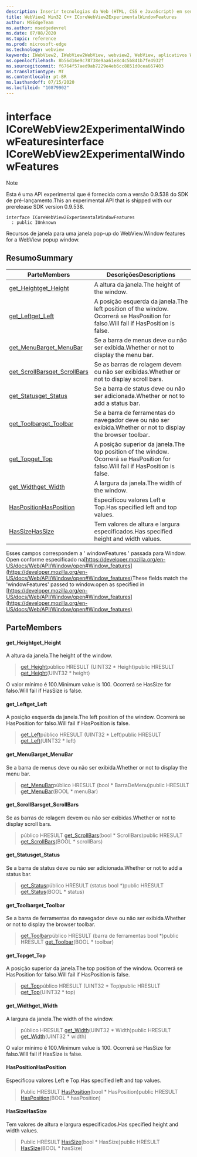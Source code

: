 ```yaml
---
description: Inserir tecnologias da Web (HTML, CSS e JavaScript) em seus aplicativos nativos com o controle WebView2 do Microsoft Edge
title: WebView2 Win32 C++ ICoreWebView2ExperimentalWindowFeatures
author: MSEdgeTeam
ms.author: msedgedevrel
ms.date: 07/08/2020
ms.topic: reference
ms.prod: microsoft-edge
ms.technology: webview
keywords: IWebView2, IWebView2WebView, webview2, WebView, aplicativos Win32, Win32, Edge, ICoreWebView2, ICoreWebView2Controller, controle do navegador, HTML Edge, ICoreWebView2ExperimentalWindowFeatures
ms.openlocfilehash: 8b56d16e9c78738e9aa61e8c4c5b841b7fe4932f
ms.sourcegitcommit: f6764f57aed9ab7229e4eb6cc8851d0cea667403
ms.translationtype: MT
ms.contentlocale: pt-BR
ms.lasthandoff: 07/15/2020
ms.locfileid: "10879902"
---
```

# <span data-ttu-id="10424-104">interface ICoreWebView2ExperimentalWindowFeatures</span><span class="sxs-lookup"><span data-stu-id="10424-104">interface ICoreWebView2ExperimentalWindowFeatures</span></span> 

> [!NOTE]
> <span data-ttu-id="10424-105">Esta é uma API experimental que é fornecida com a versão 0.9.538 do SDK de pré-lançamento.</span><span class="sxs-lookup"><span data-stu-id="10424-105">This an experimental API that is shipped with our prerelease SDK version 0.9.538.</span></span>

```
interface ICoreWebView2ExperimentalWindowFeatures
  : public IUnknown
```

<span data-ttu-id="10424-106">Recursos de janela para uma janela pop-up do WebView.</span><span class="sxs-lookup"><span data-stu-id="10424-106">Window features for a WebView popup window.</span></span>

## <span data-ttu-id="10424-107">Resumo</span><span class="sxs-lookup"><span data-stu-id="10424-107">Summary</span></span>

 <span data-ttu-id="10424-108">Parte</span><span class="sxs-lookup"><span data-stu-id="10424-108">Members</span></span>                        | <span data-ttu-id="10424-109">Descrições</span><span class="sxs-lookup"><span data-stu-id="10424-109">Descriptions</span></span>
--------------------------------|---------------------------------------------
[<span data-ttu-id="10424-110">get_Height</span><span class="sxs-lookup"><span data-stu-id="10424-110">get_Height</span></span>](#get_height) | <span data-ttu-id="10424-111">A altura da janela.</span><span class="sxs-lookup"><span data-stu-id="10424-111">The height of the window.</span></span>
[<span data-ttu-id="10424-112">get_Left</span><span class="sxs-lookup"><span data-stu-id="10424-112">get_Left</span></span>](#get_left) | <span data-ttu-id="10424-113">A posição esquerda da janela.</span><span class="sxs-lookup"><span data-stu-id="10424-113">The left position of the window.</span></span> <span data-ttu-id="10424-114">Ocorrerá se HasPosition for falso.</span><span class="sxs-lookup"><span data-stu-id="10424-114">Will fail if HasPosition is false.</span></span>
[<span data-ttu-id="10424-115">get_MenuBar</span><span class="sxs-lookup"><span data-stu-id="10424-115">get_MenuBar</span></span>](#get_menubar) | <span data-ttu-id="10424-116">Se a barra de menus deve ou não ser exibida.</span><span class="sxs-lookup"><span data-stu-id="10424-116">Whether or not to display the menu bar.</span></span>
[<span data-ttu-id="10424-117">get_ScrollBars</span><span class="sxs-lookup"><span data-stu-id="10424-117">get_ScrollBars</span></span>](#get_scrollbars) | <span data-ttu-id="10424-118">Se as barras de rolagem devem ou não ser exibidas.</span><span class="sxs-lookup"><span data-stu-id="10424-118">Whether or not to display scroll bars.</span></span>
[<span data-ttu-id="10424-119">get_Status</span><span class="sxs-lookup"><span data-stu-id="10424-119">get_Status</span></span>](#get_status) | <span data-ttu-id="10424-120">Se a barra de status deve ou não ser adicionada.</span><span class="sxs-lookup"><span data-stu-id="10424-120">Whether or not to add a status bar.</span></span>
[<span data-ttu-id="10424-121">get_Toolbar</span><span class="sxs-lookup"><span data-stu-id="10424-121">get_Toolbar</span></span>](#get_toolbar) | <span data-ttu-id="10424-122">Se a barra de ferramentas do navegador deve ou não ser exibida.</span><span class="sxs-lookup"><span data-stu-id="10424-122">Whether or not to display the browser toolbar.</span></span>
[<span data-ttu-id="10424-123">get_Top</span><span class="sxs-lookup"><span data-stu-id="10424-123">get_Top</span></span>](#get_top) | <span data-ttu-id="10424-124">A posição superior da janela.</span><span class="sxs-lookup"><span data-stu-id="10424-124">The top position of the window.</span></span> <span data-ttu-id="10424-125">Ocorrerá se HasPosition for falso.</span><span class="sxs-lookup"><span data-stu-id="10424-125">Will fail if HasPosition is false.</span></span>
[<span data-ttu-id="10424-126">get_Width</span><span class="sxs-lookup"><span data-stu-id="10424-126">get_Width</span></span>](#get_width) | <span data-ttu-id="10424-127">A largura da janela.</span><span class="sxs-lookup"><span data-stu-id="10424-127">The width of the window.</span></span>
[<span data-ttu-id="10424-128">HasPosition</span><span class="sxs-lookup"><span data-stu-id="10424-128">HasPosition</span></span>](#hasposition) | <span data-ttu-id="10424-129">Especificou valores Left e Top.</span><span class="sxs-lookup"><span data-stu-id="10424-129">Has specified left and top values.</span></span>
[<span data-ttu-id="10424-130">HasSize</span><span class="sxs-lookup"><span data-stu-id="10424-130">HasSize</span></span>](#hassize) | <span data-ttu-id="10424-131">Tem valores de altura e largura especificados.</span><span class="sxs-lookup"><span data-stu-id="10424-131">Has specified height and width values.</span></span>

<span data-ttu-id="10424-132">Esses campos correspondem a ' windowFeatures ' passada para Window. Open conforme especificado na[https://developer.mozilla.org/en-US/docs/Web/API/Window/open#Window_features](https://developer.mozilla.org/en-US/docs/Web/API/Window/open#Window_features)</span><span class="sxs-lookup"><span data-stu-id="10424-132">These fields match the 'windowFeatures' passed to window.open as specified in [https://developer.mozilla.org/en-US/docs/Web/API/Window/open#Window_features](https://developer.mozilla.org/en-US/docs/Web/API/Window/open#Window_features)</span></span>

## <span data-ttu-id="10424-133">Parte</span><span class="sxs-lookup"><span data-stu-id="10424-133">Members</span></span>

#### <span data-ttu-id="10424-134">get_Height</span><span class="sxs-lookup"><span data-stu-id="10424-134">get_Height</span></span> 

<span data-ttu-id="10424-135">A altura da janela.</span><span class="sxs-lookup"><span data-stu-id="10424-135">The height of the window.</span></span>

> <span data-ttu-id="10424-136">[get_Height](#get_height)público HRESULT (UINT32 \* Height)</span><span class="sxs-lookup"><span data-stu-id="10424-136">public HRESULT [get_Height](#get_height)(UINT32 \* height)</span></span>

<span data-ttu-id="10424-137">O valor mínimo é 100.</span><span class="sxs-lookup"><span data-stu-id="10424-137">Minimum value is 100.</span></span> <span data-ttu-id="10424-138">Ocorrerá se HasSize for falso.</span><span class="sxs-lookup"><span data-stu-id="10424-138">Will fail if HasSize is false.</span></span>

#### <span data-ttu-id="10424-139">get_Left</span><span class="sxs-lookup"><span data-stu-id="10424-139">get_Left</span></span> 

<span data-ttu-id="10424-140">A posição esquerda da janela.</span><span class="sxs-lookup"><span data-stu-id="10424-140">The left position of the window.</span></span> <span data-ttu-id="10424-141">Ocorrerá se HasPosition for falso.</span><span class="sxs-lookup"><span data-stu-id="10424-141">Will fail if HasPosition is false.</span></span>

> <span data-ttu-id="10424-142">[get_Left](#get_left)público HRESULT (UINT32 \* Left)</span><span class="sxs-lookup"><span data-stu-id="10424-142">public HRESULT [get_Left](#get_left)(UINT32 \* left)</span></span>

#### <span data-ttu-id="10424-143">get_MenuBar</span><span class="sxs-lookup"><span data-stu-id="10424-143">get_MenuBar</span></span> 

<span data-ttu-id="10424-144">Se a barra de menus deve ou não ser exibida.</span><span class="sxs-lookup"><span data-stu-id="10424-144">Whether or not to display the menu bar.</span></span>

> <span data-ttu-id="10424-145">[get_MenuBar](#get_menubar)público HRESULT (bool \* BarraDeMenu)</span><span class="sxs-lookup"><span data-stu-id="10424-145">public HRESULT [get_MenuBar](#get_menubar)(BOOL \* menuBar)</span></span>

#### <span data-ttu-id="10424-146">get_ScrollBars</span><span class="sxs-lookup"><span data-stu-id="10424-146">get_ScrollBars</span></span> 

<span data-ttu-id="10424-147">Se as barras de rolagem devem ou não ser exibidas.</span><span class="sxs-lookup"><span data-stu-id="10424-147">Whether or not to display scroll bars.</span></span>

> <span data-ttu-id="10424-148">público HRESULT [get_ScrollBars](#get_scrollbars)(bool \* ScrollBars)</span><span class="sxs-lookup"><span data-stu-id="10424-148">public HRESULT [get_ScrollBars](#get_scrollbars)(BOOL \* scrollBars)</span></span>

#### <span data-ttu-id="10424-149">get_Status</span><span class="sxs-lookup"><span data-stu-id="10424-149">get_Status</span></span> 

<span data-ttu-id="10424-150">Se a barra de status deve ou não ser adicionada.</span><span class="sxs-lookup"><span data-stu-id="10424-150">Whether or not to add a status bar.</span></span>

> <span data-ttu-id="10424-151">[get_Status](#get_status)público HRESULT (status bool \*)</span><span class="sxs-lookup"><span data-stu-id="10424-151">public HRESULT [get_Status](#get_status)(BOOL \* status)</span></span>

#### <span data-ttu-id="10424-152">get_Toolbar</span><span class="sxs-lookup"><span data-stu-id="10424-152">get_Toolbar</span></span> 

<span data-ttu-id="10424-153">Se a barra de ferramentas do navegador deve ou não ser exibida.</span><span class="sxs-lookup"><span data-stu-id="10424-153">Whether or not to display the browser toolbar.</span></span>

> <span data-ttu-id="10424-154">[get_Toolbar](#get_toolbar)público HRESULT (barra de ferramentas bool \*)</span><span class="sxs-lookup"><span data-stu-id="10424-154">public HRESULT [get_Toolbar](#get_toolbar)(BOOL \* toolbar)</span></span>

#### <span data-ttu-id="10424-155">get_Top</span><span class="sxs-lookup"><span data-stu-id="10424-155">get_Top</span></span> 

<span data-ttu-id="10424-156">A posição superior da janela.</span><span class="sxs-lookup"><span data-stu-id="10424-156">The top position of the window.</span></span> <span data-ttu-id="10424-157">Ocorrerá se HasPosition for falso.</span><span class="sxs-lookup"><span data-stu-id="10424-157">Will fail if HasPosition is false.</span></span>

> <span data-ttu-id="10424-158">[get_Top](#get_top)público HRESULT (UINT32 \* Top)</span><span class="sxs-lookup"><span data-stu-id="10424-158">public HRESULT [get_Top](#get_top)(UINT32 \* top)</span></span>

#### <span data-ttu-id="10424-159">get_Width</span><span class="sxs-lookup"><span data-stu-id="10424-159">get_Width</span></span> 

<span data-ttu-id="10424-160">A largura da janela.</span><span class="sxs-lookup"><span data-stu-id="10424-160">The width of the window.</span></span>

> <span data-ttu-id="10424-161">público HRESULT [get_Width](#get_width)(UINT32 \* Width)</span><span class="sxs-lookup"><span data-stu-id="10424-161">public HRESULT [get_Width](#get_width)(UINT32 \* width)</span></span>

<span data-ttu-id="10424-162">O valor mínimo é 100.</span><span class="sxs-lookup"><span data-stu-id="10424-162">Minimum value is 100.</span></span> <span data-ttu-id="10424-163">Ocorrerá se HasSize for falso.</span><span class="sxs-lookup"><span data-stu-id="10424-163">Will fail if HasSize is false.</span></span>

#### <span data-ttu-id="10424-164">HasPosition</span><span class="sxs-lookup"><span data-stu-id="10424-164">HasPosition</span></span> 

<span data-ttu-id="10424-165">Especificou valores Left e Top.</span><span class="sxs-lookup"><span data-stu-id="10424-165">Has specified left and top values.</span></span>

> <span data-ttu-id="10424-166">Public HRESULT [HasPosition](#hasposition)(bool \* HasPosition)</span><span class="sxs-lookup"><span data-stu-id="10424-166">public HRESULT [HasPosition](#hasposition)(BOOL \* hasPosition)</span></span>

#### <span data-ttu-id="10424-167">HasSize</span><span class="sxs-lookup"><span data-stu-id="10424-167">HasSize</span></span> 

<span data-ttu-id="10424-168">Tem valores de altura e largura especificados.</span><span class="sxs-lookup"><span data-stu-id="10424-168">Has specified height and width values.</span></span>

> <span data-ttu-id="10424-169">Public HRESULT [HasSize](#hassize)(bool \* HasSize)</span><span class="sxs-lookup"><span data-stu-id="10424-169">public HRESULT [HasSize](#hassize)(BOOL \* hasSize)</span></span>

